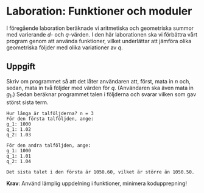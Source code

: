 # Laboration: Funktioner och moduler

I föregående laboration beräknade vi aritmetiska och geometriska summor med 
varierande $d$- och $q$-värden. I den här laborationen ska vi förbättra vårt 
program genom att använda funktioner, vilket underlättar att jämföra olika 
geometriska följder med olika variationer av $q$.


## Uppgift

Skriv om programmet så att det låter användaren att, först, mata in $n$ och, 
sedan, mata in två följder med värden för $q$. (Användaren ska även mata in 
$g_1$.) Sedan beräknar programmet talen i följderna och svarar vilken som gav 
störst sista term.

```
Hur långa är talföljderna? n = 3
För den första talföljden, ange:
g_1: 1000
q_1: 1.02
q_2: 1.03

För den andra talföljden, ange:
g_1: 1000
q_1: 1.01
q_2: 1.04

Det sista talet i den första är 1050.60, vilket är större än 1050.50.
```

**Krav**: Använd lämplig uppdelning i funktioner, minimera kodupprepning!

